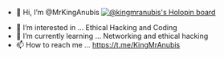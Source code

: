 - 👋 Hi, I’m @MrKingAnubis
[![@kingmranubis's Holopin board](https://holopin.io/api/user/board?user=kingmranubis)](https://holopin.io/@kingmranubis)
<script src="https://tryhackme.com/badge/1238947"></script>
- 👀 I’m interested in ... Ethical Hacking and Coding
- 🌱 I’m currently learning ... Networking and ethical hacking
- 📫 How to reach me ... https://t.me/KingMrAnubis

<!---
MrKingAnubis/MrKingAnubis is a ✨ special ✨ repository because its `README.md` (this file) appears on your GitHub profile.
You can click the Preview link to take a look at your changes.
--->
